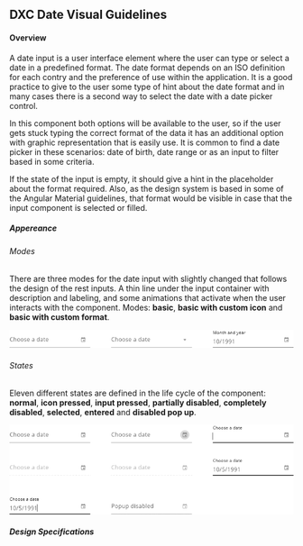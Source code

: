 
## DXC Date Visual Guidelines

#### Overview

A date input is a user interface element where the user can type or select a date in a predefined format. The date format depends on an ISO definition for each contry and the preference of use within the application. It is a good practice to give to the user some type of hint about the date format and in many cases there is a second way to select the date with a date picker control. 

In this component both options will be available to the user, so if the user gets stuck typing the correct format of the data it has an additional option with graphic representation that is easily use.
It is common to find a date picker in these scenarios: date of birth, date range or as an input to filter based in some criteria.

If the state of the input is empty, it should give a hint in the placeholder about the format required. Also, as the design system is based in some of the Angular Material guidelines, that format would be visible in case that the input component is selected or filled.

##### *Appereance*



###### Modes

There are three modes for the date input with slightly changed that follows the design of the rest inputs. A thin line under the input container with description and labeling, and some animations that activate when the user interacts with the component.
Modes: __basic__, __basic with custom icon__ and __basic with custom format__.
<br>
<div> <img src="images/date_modes.png"/></div>

###### States

Eleven different states are defined in the life cycle of the component: __normal__, __icon pressed__, __input pressed__, __partially disabled__, __completely disabled__, __selected__, __entered__ and __disabled pop up__.
<br>

<div> <img src="images/date_states.png"/> </div>

##### *Design Specifications*

